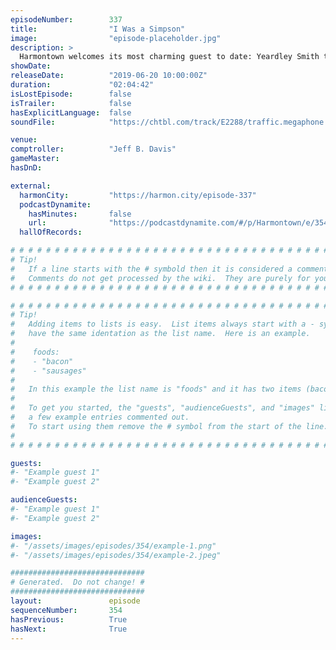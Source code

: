 ```yaml
---
episodeNumber:        337
title:                "I Was a Simpson"
image:                "episode-placeholder.jpg"
description: >
  Harmontown welcomes its most charming guest to date: Yeardley Smith to the show. The star of Maximum Overdrive, Hermans' Head, and nothing else, is revealed to be a font of charisma, wisdom, and behind-the-scenes stories that enrapture the mayor himself. Also, we've got TWO COMPTROLLERS. That's right, Jeff and Brandon: Pandamonium at the Podium….
showDate:             
releaseDate:          "2019-06-20 10:00:00Z"
duration:             "02:04:42"
isLostEpisode:        false
isTrailer:            false
hasExplicitLanguage:  false
soundFile:            "https://chtbl.com/track/E2288/traffic.megaphone.fm/STA8035609369.mp3?updated=1596672176"

venue:                
comptroller:          "Jeff B. Davis"
gameMaster:           
hasDnD:               

external:
  harmonCity:         "https://harmon.city/episode-337"
  podcastDynamite:
    hasMinutes:       false
    url:              "https://podcastdynamite.com/#/p/Harmontown/e/354/337"
  hallOfRecords:      

# # # # # # # # # # # # # # # # # # # # # # # # # # # # # # # # # # # # # # # # # # # # #
# Tip!
#   If a line starts with the # symbold then it is considered a comment.
#   Comments do not get processed by the wiki.  They are purely for your information.
# # # # # # # # # # # # # # # # # # # # # # # # # # # # # # # # # # # # # # # # # # # # #

# # # # # # # # # # # # # # # # # # # # # # # # # # # # # # # # # # # # # # # # # # # # #
# Tip!
#   Adding items to lists is easy.  List items always start with a - symbol and have
#   have the same identation as the list name.  Here is an example.
#
#    foods:
#    - "bacon"
#    - "sausages"
#
#   In this example the list name is "foods" and it has two items (bacon, and sausages).
#
#   To get you started, the "guests", "audienceGuests", and "images" lists below have
#   a few example entries commented out.
#   To start using them remove the # symbol from the start of the line.
#
# # # # # # # # # # # # # # # # # # # # # # # # # # # # # # # # # # # # # # # # # # # # #

guests:
#- "Example guest 1"
#- "Example guest 2"

audienceGuests:
#- "Example guest 1"
#- "Example guest 2"

images:
#- "/assets/images/episodes/354/example-1.png"
#- "/assets/images/episodes/354/example-2.jpeg"

##############################
# Generated.  Do not change! #
##############################
layout:               episode
sequenceNumber:       354
hasPrevious:          True
hasNext:              True
---
```


<!-- The episode description will be rendered here -->

<!-- Add your content BELOW here -->
<!-- vvvvvvvvvvvvvvvvvvvvvvvvvvv -->




<!-- ^^^^^^^^^^^^^^^^^^^^^^^^^^^ -->
<!-- Add your content ABOVE here -->

<!-- The episode gallery will be rendered here -->